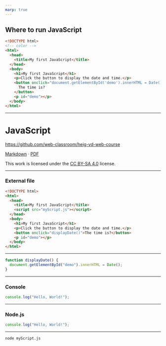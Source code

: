 ```yaml
---
marp: true
---
```


<!--
theme: gaia
size: 16:9
paginate: true
author: B. Chapuis, O. Lemer, O. Tischauser, V. Guidoux, with the help of ChatGPT.
url: https://web-classroom.github.io/
footer: '**HEIG-VD** - WEB Course 2023-2024 - AGPL-3.0 license'
style: |
    :root {
        --color-background: #fff;
        --color-foreground: #333;
        --color-highlight: #f96;
        --color-dimmed: #888;
        --color-headings: #7d8ca3;
    }
    blockquote {
        font-style: italic;
    }
    table {
        width: 100%;
    }
    th:first-child {
        width: 15%;
    }
    h1, h2, h3, h4, h5, h6 {
        color: var(--color-headings);
    }
    h2, h3, h4, h5, h6 {
        font-size: 1.5rem;
    }
    h1 a:link, h2 a:link, h3 a:link, h4 a:link, h5 a:link, h6 a:link {
        text-decoration: none;
    }
    section:not([class=lead]) > p, blockquote {
        text-align: justify;
    }
    ul {
        margin-top: 0.5rem;
    }
    section::after {
      content: attr(data-marpit-pagination-) '/' attr(data-marpit-pagination-total);
    }
-->

<script>
document.querySelectorAll("foreignObject").forEach((block) => {
            block.addEventListener("dblclick", (e) => {
                e.preventDefault();
                console.log("block ", block)
                const code = block.textContent;
                
                console.log("🚀 Evaluating code:");
                console.log("block.textContent ", code);
                try {
                    eval(code);
                } catch (err) {
                    console.error(err);
                } finally {
                    console.log("✅ Done");
                }
            });
        });
</script>

[markdown]:
  https://github.com/web-classroom/heig-vd-web-course/blob/main/docs/03-javascript/COURSE_MATERIAL.md
[pdf]:
  https://web-classroom.github.io/heig-vd-web-course/docs/03-javascript/03-javascript-course-material.pdf
[license]:
  https://github.com/web-classroom/heig-vd-web-course/blob/main/LICENSE.md

## Where to run JavaScript

```html
<!DOCTYPE html>
<!-- color -->
<html>
  <head>
    <title>My first JavaScript</title>
  </head>
  <body>
    <h1>My first JavaScript</h1>
    <p>Click the button to display the date and time.</p>
    <button onclick="document.getElementById('demo').innerHTML = Date()">
      The time is?
    </button>
    <p id="demo"></p>
  </body>
</html>
```

---

# JavaScript

<https://github.com/web-classroom/heig-vd-web-course>

[Markdown][markdown] · [PDF][pdf]

This work is licensed under the [CC BY-SA 4.0][license] license.

---

### External file

```html
<!DOCTYPE html>
<html>
  <head>
    <title>My first JavaScript</title>
    <script src="myScript.js"></script>
  </head>
  <body>
    <h1>My first JavaScript</h1>
    <p>Click the button to display the date and time.</p>
    <button onclick="displayDate()">The time is?</button>
    <p id="demo"></p>
  </body>
</html>
```

---

```javascript
function displayDate() {
  document.getElementById("demo").innerHTML = Date();
}
```

---

### Console

```javascript
console.log("Hello, World!");
```

---

### Node.js

```javascript title="myScript.js"
console.log("Hello, World!");
```

---

```bash
node myScript.js
```
